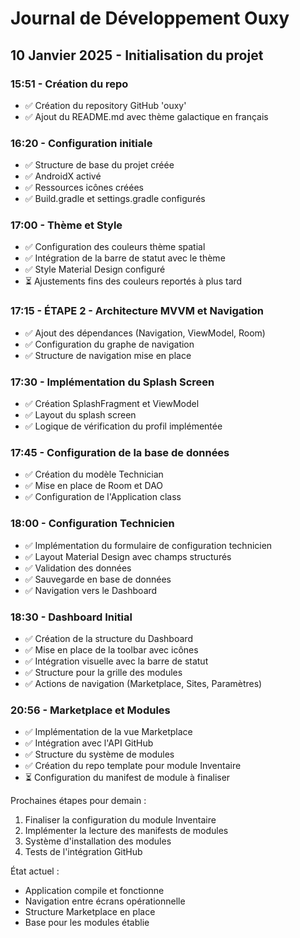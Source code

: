 # Journal de Développement Ouxy

## 10 Janvier 2025 - Initialisation du projet

### 15:51 - Création du repo
- ✅ Création du repository GitHub 'ouxy'
- ✅ Ajout du README.md avec thème galactique en français

### 16:20 - Configuration initiale
- ✅ Structure de base du projet créée
- ✅ AndroidX activé
- ✅ Ressources icônes créées
- ✅ Build.gradle et settings.gradle configurés

### 17:00 - Thème et Style
- ✅ Configuration des couleurs thème spatial
- ✅ Intégration de la barre de statut avec le thème
- ✅ Style Material Design configuré
- ⏳ Ajustements fins des couleurs reportés à plus tard

### 17:15 - ÉTAPE 2 - Architecture MVVM et Navigation
- ✅ Ajout des dépendances (Navigation, ViewModel, Room)
- ✅ Configuration du graphe de navigation
- ✅ Structure de navigation mise en place

### 17:30 - Implémentation du Splash Screen
- ✅ Création SplashFragment et ViewModel
- ✅ Layout du splash screen
- ✅ Logique de vérification du profil implémentée

### 17:45 - Configuration de la base de données
- ✅ Création du modèle Technician
- ✅ Mise en place de Room et DAO
- ✅ Configuration de l'Application class

### 18:00 - Configuration Technicien
- ✅ Implémentation du formulaire de configuration technicien
- ✅ Layout Material Design avec champs structurés
- ✅ Validation des données
- ✅ Sauvegarde en base de données
- ✅ Navigation vers le Dashboard

### 18:30 - Dashboard Initial
- ✅ Création de la structure du Dashboard
- ✅ Mise en place de la toolbar avec icônes
- ✅ Intégration visuelle avec la barre de statut
- ✅ Structure pour la grille des modules
- ✅ Actions de navigation (Marketplace, Sites, Paramètres)

### 20:56 - Marketplace et Modules
- ✅ Implémentation de la vue Marketplace
- ✅ Intégration avec l'API GitHub
- ✅ Structure du système de modules
- ✅ Création du repo template pour module Inventaire
- ⏳ Configuration du manifest de module à finaliser

Prochaines étapes pour demain :
1. Finaliser la configuration du module Inventaire
2. Implémenter la lecture des manifests de modules
3. Système d'installation des modules
4. Tests de l'intégration GitHub

État actuel :
- Application compile et fonctionne
- Navigation entre écrans opérationnelle
- Structure Marketplace en place
- Base pour les modules établie